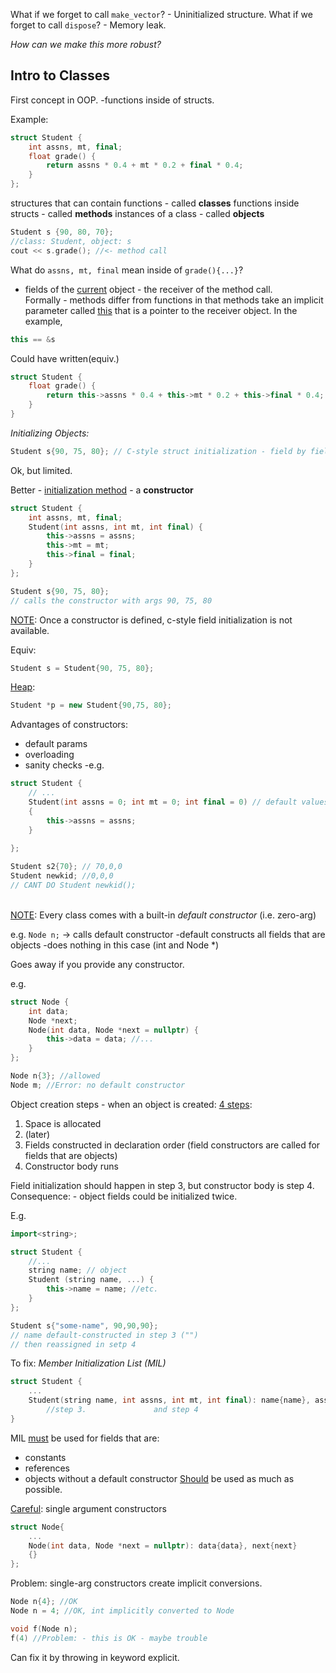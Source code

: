 
What if we forget to call `make_vector`? - Uninitialized structure.
What if we forget to call `dispose`? - Memory leak.

*How can we make this more robust?*

## Intro to Classes

First concept in OOP. -functions inside of structs.

Example:
```c++
struct Student {
	int assns, mt, final;
	float grade() {
		return assns * 0.4 + mt * 0.2 + final * 0.4;
	}
};
```
structures that can contain functions - called **classes**
functions inside structs - called **methods**
instances of a class -  called **objects**
```c++
Student s {90, 80, 70};
//class: Student, object: s
cout << s.grade(); //<- method call
```

What do `assns, mt, final` mean inside of `grade(){...}`?
- fields of the <u>current</u> object - the receiver of the method call.
\
Formally - methods differ from functions in that methods take an implicit parameter called <u>this</u> that is a pointer to the receiver object.
In the example,
```c++
this == &s
```

Could have written(equiv.)
```c++
struct Student {
	float grade() {
		return this->assns * 0.4 + this->mt * 0.2 + this->final * 0.4; 
	}
}
```



*Initializing Objects:*
```c++
Student s{90, 75, 80}; // C-style struct initialization - field by field
```
Ok, but limited.

Better - <u>initialization method</u> - a **constructor**
```c++
struct Student {
	int assns, mt, final;
	Student(int assns, int mt, int final) {
		this->assns = assns;
		this->mt = mt;
		this->final = final;
	}
};

Student s{90, 75, 80};
// calls the constructor with args 90, 75, 80
```
<u>NOTE</u>: Once a constructor is defined, c-style field initialization is not available.

Equiv:
```c++
Student s = Student{90, 75, 80};
```

<u>Heap</u>:
```c++
Student *p = new Student{90,75, 80};
```


Advantages of constructors:
- default params
- overloading
- sanity checks
-e.g.
```c++
struct Student {
	// ...
	Student(int assns = 0; int mt = 0; int final = 0) // default values 
	{
		this->assns = assns;
	}
	
};

Student s2{70}; // 70,0,0
Student newkid; //0,0,0
// CANT DO Student newkid();
```
\
<u>NOTE</u>: Every class comes with a built-in *default constructor* (i.e. zero-arg)

e.g. `Node n;` -> calls default constructor
-default constructs all fields that are objects
-does nothing in this case (int and Node \*)

Goes away if you provide any constructor.

e.g. 
```c++
struct Node {
	int data;
	Node *next;
	Node(int data, Node *next = nullptr) {
		this->data = data; //...
	}
};

Node n{3}; //allowed
Node m; //Error: no default constructor
```


Object creation steps - when an object is created:
<u>4 steps</u>:
1) Space is allocated
2) (later)
3) Fields constructed in declaration order (field constructors are called for fields that are objects)
4) Constructor body runs

Field initialization should happen in step 3, but constructor body is step 4.
Consequence: - object fields could be initialized twice.

E.g.
```c++
import<string>;

struct Student {
	//...
	string name; // object
	Student (string name, ...) {
		this->name = name; //etc.
	}
};

Student s{"some-name", 90,90,90};
// name default-constructed in step 3 ("")
// then reassigned in setp 4


```



To fix: *Member Initialization List (MIL)*
```c++
struct Student {
	...
	Student(string name, int assns, int mt, int final): name{name}, assns{assns}, mt{mt}, final{final} {...}
		//step 3.               and step 4
}
```


MIL <u>must</u> be used for fields that are:
- constants
- references
- objects without a default constructor
<u>Should</u> be used as much as possible.

<u>Careful</u>: single argument constructors
```c++
struct Node{
	...
	Node(int data, Node *next = nullptr): data{data}, next{next}
	{}
};
```
Problem: single-arg constructors create implicit conversions.
```c++
Node n{4}; //OK
Node n = 4; //OK, int implicitly converted to Node

void f(Node n);
f(4) //Problem: - this is OK - maybe trouble
```
Can fix it by throwing in keyword explicit.